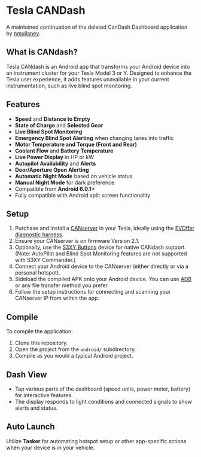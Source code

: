 # Tesla CANDash

A maintained continuation of the deleted CanDash Dashboard application by [nmullaney](https://github.com/nmullaney).

## What is CANdash?

Tesla CANdash is an Android app that transforms your Android device into an instrument cluster for your Tesla Model 3 or Y. Designed to enhance the Tesla user experience, it adds features unavailable in your current instrumentation, such as live blind spot monitoring.

## Features

- **Speed** and **Distance to Empty**
- **State of Charge** and **Selected Gear**
- **Live Blind Spot Monitoring**
- **Emergency Blind Spot Alerting** when changing lanes into traffic
- **Motor Temperature and Torque (Front and Rear)**
- **Coolant Flow** and **Battery Temperature**
- **Live Power Display** in HP or kW
- **Autopilot Availability** and **Alerts**
- **Door/Aperture Open Alerting**
- **Automatic Night Mode** based on vehicle status
- **Manual Night Mode** for dark preference
- Compatible from **Android 6.0.1+**
- Fully compatible with Android split screen functionality

## Setup

1. Purchase and install a [CANserver](http://www.jwardell.com/canserver/) in your Tesla, ideally using the [EVOffer diagnostic harness](https://evoffer.com/product/model-3-y-can-diagnostic-cable/).
2. Ensure your CANserver is on firmware Version 2.1.
3. Optionally, use the [S3XY Buttons](https://abstractocean.com/products/s3xy-buttons) device for native CANdash support. (Note: AutoPilot and Blind Spot Monitoring features are not supported with S3XY Commander.)
4. Connect your Android device to the CANserver (either directly or via a personal hotspot).
5. Sideload the compiled APK onto your Android device. You can use [ADB](https://developer.android.com/studio/command-line/adb) or any file transfer method you prefer.
6. Follow the setup instructions for connecting and scanning your CANserver IP from within the app.

## Compile

To compile the application:

1. Clone this repository.
2. Open the project from the `android/` subdirectory.
3. Compile as you would a typical Android project.

## Dash View

- Tap various parts of the dashboard (speed units, power meter, battery) for interactive features.
- The display responds to light conditions and connected signals to show alerts and status.

## Auto Launch

Utilize **Tasker** for automating hotspot setup or other app-specific actions when your device is in your vehicle.
